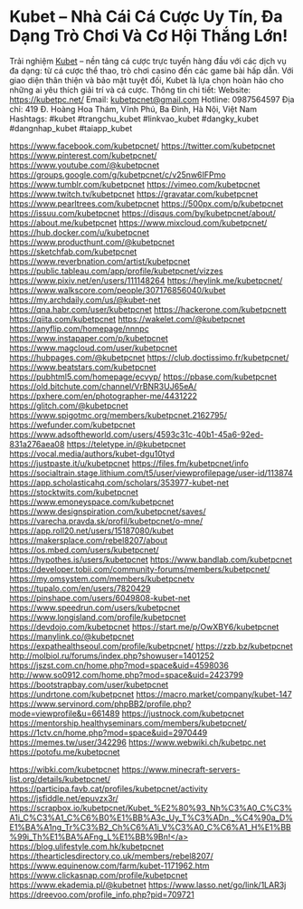 # Kubet – Nhà Cái Cá Cược Uy Tín, Đa Dạng Trò Chơi Và Cơ Hội Thắng Lớn!
Trải nghiệm <a href="https://kubetpc.net/">Kubet</a> – nền tảng cá cược trực tuyến hàng đầu với các dịch vụ đa dạng: từ cá cược thể thao, trò chơi casino đến các game bài hấp dẫn. Với giao diện thân thiện và bảo mật tuyệt đối, Kubet là lựa chọn hoàn hảo cho những ai yêu thích giải trí và cá cược.
Thông tin chi tiết:
Website:
<a href="https://kubetpc.net/">https://kubetpc.net/</a>
Email: kubetpcnet@gmail.com
Hotline: 0987564597
Địa chỉ: 419 Đ. Hoàng Hoa Thám, Vĩnh Phú, Ba Đình, Hà Nội, Việt Nam
Hashtags: #kubet #trangchu_kubet #linkvao_kubet #dangky_kubet #dangnhap_kubet #taiapp_kubet

<a href="https://www.facebook.com/kubetpcnet/">https://www.facebook.com/kubetpcnet/</a>
<a href="https://twitter.com/kubetpcnet">https://twitter.com/kubetpcnet</a>
<a href="https://www.pinterest.com/kubetpcnet/">https://www.pinterest.com/kubetpcnet/</a>
<a href="https://www.youtube.com/@kubetpcnet">https://www.youtube.com/@kubetpcnet</a>
<a href="https://groups.google.com/g/kubetpcnet/c/v25nw6IFPmo">https://groups.google.com/g/kubetpcnet/c/v25nw6IFPmo</a>
<a href="https://www.tumblr.com/kubetpcnet">https://www.tumblr.com/kubetpcnet</a>
<a href="https://vimeo.com/kubetpcnet">https://vimeo.com/kubetpcnet</a>
<a href="https://www.twitch.tv/kubetpcnet">https://www.twitch.tv/kubetpcnet</a>
<a href="https://gravatar.com/kubetpcnet">https://gravatar.com/kubetpcnet</a>
<a href="https://www.pearltrees.com/kubetpcnet">https://www.pearltrees.com/kubetpcnet</a>
<a href="https://500px.com/p/kubetpcnet">https://500px.com/p/kubetpcnet</a>
<a href="https://issuu.com/kubetpcnet">https://issuu.com/kubetpcnet</a>
<a href="https://disqus.com/by/kubetpcnet/about/">https://disqus.com/by/kubetpcnet/about/</a>
<a href="https://about.me/kubetpcnet">https://about.me/kubetpcnet</a>
<a href="https://www.mixcloud.com/kubetpcnet/">https://www.mixcloud.com/kubetpcnet/</a>
<a href="https://hub.docker.com/u/kubetpcnet">https://hub.docker.com/u/kubetpcnet</a>
<a href="https://www.producthunt.com/@kubetpcnet">https://www.producthunt.com/@kubetpcnet</a>
<a href="https://sketchfab.com/kubetpcnet">https://sketchfab.com/kubetpcnet</a>
<a href="https://www.reverbnation.com/artist/kubetpcnet">https://www.reverbnation.com/artist/kubetpcnet</a>
<a href="https://public.tableau.com/app/profile/kubetpcnet/vizzes">https://public.tableau.com/app/profile/kubetpcnet/vizzes</a>
<a href="https://www.pixiv.net/en/users/111148264">https://www.pixiv.net/en/users/111148264</a>
<a href="https://heylink.me/kubetpcnet/">https://heylink.me/kubetpcnet/</a>
<a href="https://www.walkscore.com/people/307176856040/kubet">https://www.walkscore.com/people/307176856040/kubet</a>
<a href="https://my.archdaily.com/us/@kubet-net">https://my.archdaily.com/us/@kubet-net</a>
<a href="https://qna.habr.com/user/kubetpcnet">https://qna.habr.com/user/kubetpcnet</a>
<a href="https://hackerone.com/kubetpcnett">https://hackerone.com/kubetpcnett</a>
<a href="https://qiita.com/kubetpcnet">https://qiita.com/kubetpcnet</a>
<a href="https://wakelet.com/@kubetpcnet">https://wakelet.com/@kubetpcnet</a>
<a href="https://anyflip.com/homepage/nnnpc">https://anyflip.com/homepage/nnnpc</a>
<a href="https://www.instapaper.com/p/kubetpcnet">https://www.instapaper.com/p/kubetpcnet</a>
<a href="https://www.magcloud.com/user/kubetpcnet">https://www.magcloud.com/user/kubetpcnet</a>
<a href="https://hubpages.com/@kubetpcnet">https://hubpages.com/@kubetpcnet</a>
<a href="https://club.doctissimo.fr/kubetpcnet/">https://club.doctissimo.fr/kubetpcnet/</a>
<a href="https://www.beatstars.com/kubetpcnet">https://www.beatstars.com/kubetpcnet</a>
<a href="https://pubhtml5.com/homepage/ecvyp/">https://pubhtml5.com/homepage/ecvyp/</a>
<a href="https://pbase.com/kubetpcnet">https://pbase.com/kubetpcnet</a>
<a href="https://old.bitchute.com/channel/VrBNR3UJ65eA/">https://old.bitchute.com/channel/VrBNR3UJ65eA/</a>
<a href="https://pxhere.com/en/photographer-me/4431222">https://pxhere.com/en/photographer-me/4431222</a>
<a href="https://glitch.com/@kubetpcnet">https://glitch.com/@kubetpcnet</a>
<a href="https://www.spigotmc.org/members/kubetpcnet.2162795/">https://www.spigotmc.org/members/kubetpcnet.2162795/</a>
<a href="https://wefunder.com/kubetpcnet">https://wefunder.com/kubetpcnet</a>
<a href="https://www.adsoftheworld.com/users/4593c31c-40b1-45a6-92ed-831a276aea08">https://www.adsoftheworld.com/users/4593c31c-40b1-45a6-92ed-831a276aea08</a>
<a href="https://teletype.in/@kubetpcnet">https://teletype.in/@kubetpcnet</a>
<a href="https://vocal.media/authors/kubet-dgu10tyd">https://vocal.media/authors/kubet-dgu10tyd</a>
<a href="https://justpaste.it/u/kubetpcnet">https://justpaste.it/u/kubetpcnet</a>
<a href="https://files.fm/kubetpcnet/info">https://files.fm/kubetpcnet/info</a>
<a href="https://socialtrain.stage.lithium.com/t5/user/viewprofilepage/user-id/113874">https://socialtrain.stage.lithium.com/t5/user/viewprofilepage/user-id/113874</a>
<a href="https://app.scholasticahq.com/scholars/353977-kubet-net">https://app.scholasticahq.com/scholars/353977-kubet-net</a>
<a href="https://stocktwits.com/kubetpcnet">https://stocktwits.com/kubetpcnet</a>
<a href="https://www.emoneyspace.com/kubetpcnet">https://www.emoneyspace.com/kubetpcnet</a>
<a href="https://www.designspiration.com/kubetpcnet/saves/">https://www.designspiration.com/kubetpcnet/saves/</a>
<a href="https://varecha.pravda.sk/profil/kubetpcnet/o-mne/">https://varecha.pravda.sk/profil/kubetpcnet/o-mne/</a>
<a href="https://app.roll20.net/users/15187080/kubet">https://app.roll20.net/users/15187080/kubet</a>
<a href="https://makersplace.com/rebel8207/about">https://makersplace.com/rebel8207/about</a>
<a href="https://os.mbed.com/users/kubetpcnet/">https://os.mbed.com/users/kubetpcnet/</a>
<a href="https://hypothes.is/users/kubetpcnet">https://hypothes.is/users/kubetpcnet</a>
<a href="https://www.bandlab.com/kubetpcnet">https://www.bandlab.com/kubetpcnet</a>
<a href="https://developer.tobii.com/community-forums/members/kubetpcnet/">https://developer.tobii.com/community-forums/members/kubetpcnet/</a>
<a href="https://my.omsystem.com/members/kubetpcnetv">https://my.omsystem.com/members/kubetpcnetv</a>
<a href="https://tupalo.com/en/users/7820429">https://tupalo.com/en/users/7820429</a>
<a href="https://pinshape.com/users/6049808-kubet-net">https://pinshape.com/users/6049808-kubet-net</a>
<a href="https://www.speedrun.com/users/kubetpcnet">https://www.speedrun.com/users/kubetpcnet</a>
<a href="https://www.longisland.com/profile/kubetpcnet">https://www.longisland.com/profile/kubetpcnet</a>
<a href="https://devdojo.com/kubetpcnet">https://devdojo.com/kubetpcnet</a>
<a href="https://start.me/p/OwXBY6/kubetpcnet">https://start.me/p/OwXBY6/kubetpcnet</a>
<a href="https://manylink.co/@kubetpcnet">https://manylink.co/@kubetpcnet</a>
<a href="https://expathealthseoul.com/profile/kubetpcnet/">https://expathealthseoul.com/profile/kubetpcnet/</a>
<a href="https://zzb.bz/kubetpcnet">https://zzb.bz/kubetpcnet</a>
<a href="http://molbiol.ru/forums/index.php?showuser=1401252">http://molbiol.ru/forums/index.php?showuser=1401252</a>
<a href="https://jszst.com.cn/home.php?mod=space&uid=4598036">https://jszst.com.cn/home.php?mod=space&uid=4598036</a>
<a href="http://www.so0912.com/home.php?mod=space&uid=2423799">http://www.so0912.com/home.php?mod=space&uid=2423799</a>
<a href="https://bootstrapbay.com/user/kubetpcnet">https://bootstrapbay.com/user/kubetpcnet</a>
<a href="https://undrtone.com/kubetpcnet">https://undrtone.com/kubetpcnet</a>
<a href="https://macro.market/company/kubet-147">https://macro.market/company/kubet-147</a>
<a href="https://www.servinord.com/phpBB2/profile.php?mode=viewprofile&u=661489">https://www.servinord.com/phpBB2/profile.php?mode=viewprofile&u=661489</a>
<a href="https://justnock.com/kubetpcnet">https://justnock.com/kubetpcnet</a>
<a href="https://mentorship.healthyseminars.com/members/kubetpcnet/">https://mentorship.healthyseminars.com/members/kubetpcnet/</a>
<a href="https://1ctv.cn/home.php?mod=space&uid=2970449">https://1ctv.cn/home.php?mod=space&uid=2970449</a>
<a href="https://memes.tw/user/342296">https://memes.tw/user/342296</a>
<a href="https://www.webwiki.ch/kubetpc.net">https://www.webwiki.ch/kubetpc.net</a>
<a href="https://potofu.me/kubetpcnet">https://potofu.me/kubetpcnet</a>

<a href="https://wibki.com/kubetpcnet">https://wibki.com/kubetpcnet</a>
<a href="https://www.minecraft-servers-list.org/details/kubetpcnet/">https://www.minecraft-servers-list.org/details/kubetpcnet/</a>
<a href="https://participa.favb.cat/profiles/kubetpcnet/activity">https://participa.favb.cat/profiles/kubetpcnet/activity</a>
<a href="https://jsfiddle.net/epuvzx3r/">https://jsfiddle.net/epuvzx3r/</a>
<a href="https://scrapbox.io/kubetpcnet/Kubet_%E2%80%93_Nh%C3%A0_C%C3%A1i_C%C3%A1_C%C6%B0%E1%BB%A3c_Uy_T%C3%ADn,_%C4%90a_D%E1%BA%A1ng_Tr%C3%B2_Ch%C6%A1i_V%C3%A0_C%C6%A1_H%E1%BB%99i_Th%E1%BA%AFng_L%E1%BB%9Bn!">https://scrapbox.io/kubetpcnet/Kubet_%E2%80%93_Nh%C3%A0_C%C3%A1i_C%C3%A1_C%C6%B0%E1%BB%A3c_Uy_T%C3%ADn,_%C4%90a_D%E1%BA%A1ng_Tr%C3%B2_Ch%C6%A1i_V%C3%A0_C%C6%A1_H%E1%BB%99i_Th%E1%BA%AFng_L%E1%BB%9Bn!</a>
<a href="https://blog.ulifestyle.com.hk/kubetpcnet">https://blog.ulifestyle.com.hk/kubetpcnet</a>
<a href="https://thearticlesdirectory.co.uk/members/rebel8207/">https://thearticlesdirectory.co.uk/members/rebel8207/</a>
<a href="https://www.equinenow.com/farm/kubet-1171962.htm">https://www.equinenow.com/farm/kubet-1171962.htm</a>
<a href="https://www.clickasnap.com/profile/kubetpcnet">https://www.clickasnap.com/profile/kubetpcnet</a>
<a href="https://www.ekademia.pl/@kubetnet">https://www.ekademia.pl/@kubetnet</a>
<a href="https://www.lasso.net/go/link/1LAR3j">https://www.lasso.net/go/link/1LAR3j</a>
<a href="https://dreevoo.com/profile_info.php?pid=709721">https://dreevoo.com/profile_info.php?pid=709721</a>
